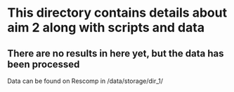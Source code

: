# This directory contains details about aim 2 along with scripts and data

## There are no results in here yet, but the data has been processed

Data can be found on Rescomp in /data/storage/dir_1/
